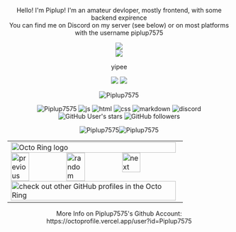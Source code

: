 <p align="center">
Hello! I'm Piplup!
I'm an amateur devloper, mostly frontend, with some backend expirence<br>
You can find me on Discord on my server (see below) or on most platforms with the username piplup7575
</p>

<p align="center">
<a href="https://discord.gg/PrWzd9eBQx" align="center"><img src="https://invidget.switchblade.xyz/PrWzd9eBQx?theme=dark"></a><br>
<a href="https://discord.com/users/728619566997045290" align="center"><img src="https://lanyard.cnrad.dev/api/728619566997045290"></a>
</p>

<p align="center">
yipee  
</p>

<p align="center">
<a href="https://github.com/NebulaServices/3kh0"><img src="https://github-readme-stats.vercel.app/api/pin/?username=NebulaServices&repo=3kh0&theme=dark"></a>
<a href="https://github.com/Piplup7575/plutonium"><img src="https://github-readme-stats.vercel.app/api/pin/?username=Piplup7575&repo=plutonium&theme=dark"></a>
</p>

<p align="center">
    <img src="https://github-profile-trophy.vercel.app/?username=Piplup7575&theme=discord" alt="Piplup7575" />   
          </p> 
<p align="center"> 
  <img src="https://komarev.com/ghpvc/?username=Piplup7575&color=blue&label=Profile+Visitors" alt="Piplup7575" /> 
  <img src="https://img.shields.io/badge/Knows-JavaScript-blue/?logo=javascript&logoColor=warning&color=yellow" alt="js">
  <img src="https://img.shields.io/badge/Knows-HTML-blue/?logo=html5&logoColor=warning&color=orange" alt="html">
  <img src="https://img.shields.io/badge/Knows-CSS-blue/?logo=css3&logoColor=blue&color=blue" alt="css">
  <img src="https://img.shields.io/badge/Knows-MarkDown-FFF?logo=markdown" alt="markdown">
  <img src="https://img.shields.io/badge/Uses-Discord-blue/?logo=discord&logoColor=warning&color=7289DA" alt="discord">
  <img alt="GitHub User's stars" src="https://img.shields.io/github/stars/Piplup7575?color=yellow&label=User%20Stars&logo=github&logoColor=yellow">
  <img alt="GitHub followers" src="https://img.shields.io/github/followers/Piplup7575?color=g&label=User%20Followers&logo=github">
</p>

<p align="center"><img src="https://github-readme-stats.vercel.app/api?username=Piplup7575&show_icons=true&theme=dark&locale=en" alt="Piplup7575" /><img  src="https://github-readme-stats.vercel.app/api/top-langs?username=Piplup7575&show_icons=true&theme=dark&locale=en&langs_count=10&layout=compact" alt="Piplup7575" /></p>

<table><tbody><tr><td><a href="https://octo-ring.com/"><img src="https://octo-ring.com/static/img/widget/top.png" width="99%" alt="Octo Ring logo" align="top"></a><br><a href="https://octo-ring.com/p/Piplup7575/prev"><img src="https://octo-ring.com/static/img/widget/prev.png" width="33%" alt="previous" align="top" title="previous profile"></a><a href="https://octo-ring.com/p/Piplup7575/random"><img src="https://octo-ring.com/static/img/widget/random.png" width="33%" alt="random" align="top" title="random profile"></a><a href="https://octo-ring.com/p/Piplup7575/next"><img src="https://octo-ring.com/static/img/widget/next.png" width="33%" alt="next" align="top" title="next profile"></a><br><a href="https://octo-ring.com/"><img src="https://octo-ring.com/static/img/widget/bottom.png" width="99%" alt="check out other GitHub profiles in the Octo Ring" align="top"></a></td></tr></tbody></table>

<p align="center">
More Info on Piplup7575's Github Account: https://octoprofile.vercel.app/user?id=Piplup7575
</p>

